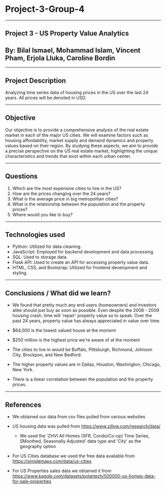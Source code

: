# Project-3-Group-4

-------------------------------------------------------------------------------
Project 3 - US Property Value Analytics
-------------------------------------------------------------------------------

By: Bilal Ismael, Mohammad Islam, Vincent Pham, Erjola Lluka, Caroline Bordin
-------------------------------------------------------------------------------

--------------------
Project Description
--------------------

Analyzing time series data of housing prices in the US over the last 24 years. All prices will be denoted in USD.


--------------------
Objective
--------------------

Our objective is to provide a comprehensive analysis of the real estate market in each of the major US cities. We will examine factors such as housing affordability, market supply and demand dynamics and property values based on their region. By studying these aspects, we aim to provide a precise perspective on the US real estate market, highlighting the unique characteristics and trends that exist within each urban center.


-----------------
Questions
-----------------
1. Which are the most expensive cities to live in the US?
2. How are the prices changing over the 24 years?
3. What is the average price in big metropolitan cities?
4. What is the relationship between the population and the property prices?
5. Where would you like to buy?

-------------------
Technologies used
-------------------

- Python: Utilized for data cleaning.
- JavaScript: Employed for backend development and data processing.
- SQL: Used to storage data.
- Flask API: Used to create an API for accessing property value data.
- HTML, CSS, and Bootstrap: Utilized for frontend development and styling.

-------------------
Conclusions / What did we learn?
-------------------

- We found that pretty much any end users (homeowners) and investors alike should just buy as soon as possible. Even despite the 2008 - 2009 housing crash, time will 'repair' property value so to speak. Over the past 24 years, property value has always appreciated in value over time.

- $64,000 is the lowest valued house at the moment

- $250 million is the highest price we're aware of at the moment
  
- The cities to live in would be Buffalo, Pittsburgh,  Richmond, Johnson City, Brockpon, and New Bedford.
- The higher property values are in Dallas, Houston, Washington, Chicago, New York.
- There is a linear correlation between the population and the property prices. 

----------
References
----------

- We obtained our data from csv files pulled from various websites

- US housing data was pulled from https://www.zillow.com/research/data/
    - We used the 'ZHVI All Homes (SFR, Condo/Co-op) Time Series, SMoothed, Seasonally Adjusted' data type and 'City' as the geography option

- For US Cities database we used the free data available from https://simplemaps.com/data/us-cities

- For US Properties sales data we obtained it from https://www.kaggle.com/datasets/polartech/500000-us-homes-data-for-sale-properties
